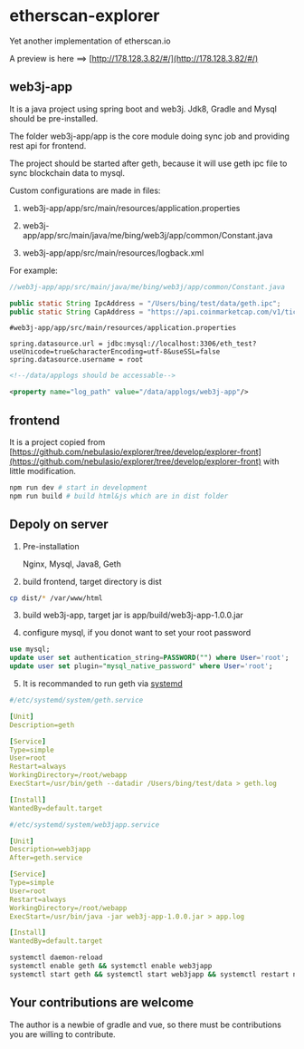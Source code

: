 # etherscan-explorer
Yet another implementation of etherscan.io

A preview is here ==> [http://178.128.3.82/#/](http://178.128.3.82/#/)

## web3j-app
It is a java project using spring boot and web3j. Jdk8, Gradle and Mysql should be pre-installed.

The folder web3j-app/app is the core module doing sync job and providing rest api for frontend.

The project should be started after geth, because it will use geth ipc file to sync blockchain data to mysql.

Custom configurations are made in files:

1. web3j-app/app/src/main/resources/application.properties

2. web3j-app/app/src/main/java/me/bing/web3j/app/common/Constant.java

3. web3j-app/app/src/main/resources/logback.xml

For example: 

```java
//web3j-app/app/src/main/java/me/bing/web3j/app/common/Constant.java

public static String IpcAddress = "/Users/bing/test/data/geth.ipc";
public static String CapAddress = "https://api.coinmarketcap.com/v1/ticker/ethereum/";
```

```properties
#web3j-app/app/src/main/resources/application.properties

spring.datasource.url = jdbc:mysql://localhost:3306/eth_test?useUnicode=true&characterEncoding=utf-8&useSSL=false
spring.datasource.username = root
```

```xml
<!--/data/applogs should be accessable-->

<property name="log_path" value="/data/applogs/web3j-app"/>
```

## frontend
It is a project copied from [https://github.com/nebulasio/explorer/tree/develop/explorer-front](https://github.com/nebulasio/explorer/tree/develop/explorer-front) with little modification.

```bash
npm run dev # start in development
npm run build # build html&js which are in dist folder
```

## Depoly on server 
1. Pre-installation

    Nginx, Mysql, Java8, Geth 

2. build frontend, target directory is dist

```sh
cp dist/* /var/www/html
```

3. build web3j-app, target jar is app/build/web3j-app-1.0.0.jar

4. configure mysql, if you donot want to set your root password

```sql
use mysql;
update user set authentication_string=PASSWORD("") where User='root';
update user set plugin="mysql_native_password" where User='root';
```

5. It is recommanded to run geth via [systemd](http://manpages.ubuntu.com/manpages/bionic/man1/systemctl.1.html)

```yaml
#/etc/systemd/system/geth.service

[Unit]
Description=geth

[Service]
Type=simple
User=root
Restart=always
WorkingDirectory=/root/webapp
ExecStart=/usr/bin/geth --datadir /Users/bing/test/data > geth.log

[Install]
WantedBy=default.target
```

```yaml
#/etc/systemd/system/web3japp.service

[Unit]
Description=web3japp
After=geth.service

[Service]
Type=simple
User=root
Restart=always
WorkingDirectory=/root/webapp
ExecStart=/usr/bin/java -jar web3j-app-1.0.0.jar > app.log

[Install]
WantedBy=default.target
```

```sh
systemctl daemon-reload
systemctl enable geth && systemctl enable web3japp
systemctl start geth && systemctl start web3japp && systemctl restart nginx
```

## Your contributions are welcome
The author is a newbie of gradle and vue, so there must be contributions you are willing to contribute.
